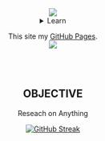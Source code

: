 <div align="center">

<!-- Header -->
<img src="https://capsule-render.vercel.app/api?type=venom&color=0:FF76CE,25:FDFFC2,50:94FFD8,100:A3D8FF&height=300&text=Welcome&desc=to%20my%20record&fontSize=60&descSize=30&section=header&fontColor=535185"/>

<details>
<summary>Learn</summary>
<br><br>
<span>
  <img src="https://img.shields.io/badge/Python-322C2B?style=for-the-badge&logo=python&logoColor=FDDE55"/>
</span>
<span>
  <img src="https://img.shields.io/badge/typescript-322C2B?style=for-the-badge&logo=typescript&logoColor=3178C6"/>
</span>
<span>
  <img src="https://img.shields.io/badge/node.js-322C2B?style=for-the-badge&logo=nodedotjs&logoColor=5FA04E"/>
</span>
<span>
  <img src="https://img.shields.io/badge/html5-322C2B?style=for-the-badge&logo=html5&logoColor=E34F26"/>
</span>
<span>
  <img src="https://img.shields.io/badge/css3-322C2B?style=for-the-badge&logo=css3&logoColor=1572B6"/>
</span>
<span>
  <img src="https://img.shields.io/badge/Java-322C2B?style=for-the-badge&logo=Java&logoColor=C3002F"/>
</span>
<span>
  <img src="https://img.shields.io/badge/django-092E20?style=for-the-badge&logo=django&logoColor=fff"/>
</span>
<span>
  <img src="https://img.shields.io/badge/mongodb-47A248?style=for-the-badge&logo=mongodb&logoColor=fff"/>
</span>
<span>
  <img src="https://img.shields.io/badge/git-F05032?style=for-the-badge&logo=git&logoColor=fff"/>
</span>
<span>
  <img src="https://img.shields.io/badge/jupyter-F37626?style=for-the-badge&logo=jupyter&logoColor=fff"/>
</span>

</details>

This site my [GitHub Pages](probationer070.github.io/).
<br>
<img src="https://hits.seeyoufarm.com/api/count/incr/badge.svg?url=https%3A%2F%2Fgithub.com%2Fprobationer070&count_bg=%23586AFF&title_bg=%2320232a&icon=github.svg&icon_color=%23FFFFFF&title=Hello!&edge_flat=false"/>

<br><br>

## OBJECTIVE
Reseach on Anything

<a href="https://git.io/streak-stats"><img src="https://streak-stats.demolab.com?user=probationer070&theme=blueberry&hide_border=true&border_radius=5&mode=weekly" alt="GitHub Streak" /></a>

<br>

<!-- My profile -->
<!--
<img src="https://github-readme-stats.vercel.app/api/top-langs/?username=probationer070&layout=donut&show_icons=true&theme=material-palenight&hide_border=true&bg_color=20232a&icon_color=58A6FF&text_color=fff&title_color=58A6FF&count_private=true&exclude_repo=Face-Transfer-Application" width=38% />
<img src="https://github-readme-stats.vercel.app/api?username=probationer070&show_icons=true&theme=material-palenight&hide_border=true&bg_color=20232a&icon_color=58A6FF&text_color=fff&title_color=58A6FF&count_private=true" width=56% />
<img src="https://github-readme-activity-graph.vercel.app/graph?username=probationer070&theme=react-dark&bg_color=20232a&hide_border=true&line=58A6FF&color=58A6FF" width=94%/>
-->
</div>
